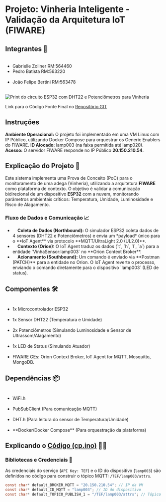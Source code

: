 # Projeto: Vinheria Inteligente - Validação da Arquitetura IoT (FIWARE)

## Integrantes 👋

<ul>
    <li>Gabrielle Zollner RM:564460</li>
    <li>Pedro Batista RM:563220</li>
   <li>João Felipe Bertini RM:563478</li>
   
</ul>

<img src="assets/Captura_Circuito_Vinheria.png" alt="Print do circuito ESP32 com DHT22 e Potenciômetros para Vinheria"/>

Link para o Código Fonte Final no <a href="LINK_DO_CODIGO_NO_GITHUB" target="blank">Repositório GIT</a>

## Instruções

**Ambiente Operacional:** O projeto foi implementado em uma VM Linux com IP Público, utilizando Docker Compose para orquestrar os Generic Enablers do FIWARE.
**ID Alocado:** lamp003 (na faixa permitida até lamp020).
**Acesso:** O servidor FIWARE responde no IP Público **20.150.210.54**.

## Explicação do Projeto 📖

Este sistema implementa uma Prova de Conceito (PoC) para o monitoramento de uma adega (Vinheria), utilizando a arquitetura **FIWARE** como plataforma de contexto. O objetivo é validar a comunicação bidirecional de um dispositivo **ESP32** com a nuvem, monitorando parâmetros ambientais críticos: Temperatura, Umidade, Luminosidade e Risco de Alagamento.

### Fluxo de Dados e Comunicação 📈

<ul>
<li>
    <strong>Coleta de Dados (Northbound):</strong> O simulador ESP32 coleta dados de 4 sensores (DHT22 e Potenciômetros) e envia um *payload* único para o **IoT Agent** via protocolo **MQTT/UltraLight 2.0 (UL2.0)**.
</li>
<li>
    <strong>Contexto (Orion):</strong> O IoT Agent traduz os dados (`t`, `h`, `l`, `a`) para a entidade `VinhaSensor:lamp003` no **Orion Context Broker**.
</li>
<li>
    <strong>Acionamento (Southbound):</strong> Um comando é enviado via **Postman (PATCH)** para a entidade no Orion. O IoT Agent reverte o processo, enviando o comando diretamente para o dispositivo `lamp003` (LED de status).
</li>
</ul>

## Componentes 🛠️

<ul>
    <li>1x Microcontrolador ESP32</li>
    <li>1x Sensor DHT22 (Temperatura e Umidade)</li>
    <li>2x Potenciômetros (Simulando Luminosidade e Sensor de Ultrassom/Alagamento)</li>
    <li>1x LED de Status (Simulando Atuador)</li>
    <li>FIWARE GEs: Orion Context Broker, IoT Agent for MQTT, Mosquitto, MongoDB.</li>
</ul>

## Dependências 📦

<ul>
    <li>WiFi.h</li>
    <li>PubSubClient (Para comunicação MQTT)</li>
    <li>DHT.h (Para leitura do sensor de Temperatura/Umidade)</li>
    <li>**Docker/Docker Compose** (Para orquestração da plataforma)</li>
</ul>

## Explicando o <a href="LINK_DO_CODIGO_NO_GITHUB">Código (cp.ino)</a> 🧑‍💻

### Bibliotecas e Credenciais 🔌

As credenciais do serviço (`API Key: TEF`) e o ID do dispositivo (`lamp003`) são definidos no código para construir o tópico MQTT: `/TEF/lamp003/attrs`.

```c
const char* default_BROKER_MQTT = "20.150.210.54"; // IP da VM
const char* default_ID_MQTT = "lamp003"; // ID do dispositivo
const char* default_TOPICO_PUBLISH_1 = "/TEF/lamp003/attrs"; // Tópico Northbound
 
